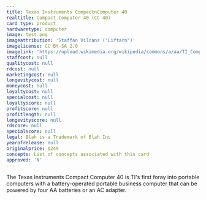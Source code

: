 ```yaml
---
title: Texas Instruments CompactnComputer 40
realtitle: Compact Computer 40 (CC 40)
card type: product
hardwaretype: computer
image: test.png
imageattribution: 'Staffan Vilcans ("Liftarn")'
imagelicense: CC BY-SA 2.0
imagelink: 'https://upload.wikimedia.org/wikipedia/commons/a/aa/TI_Compact_Computer_40_White_Background.jpg'
staffcost: null
qualitycost: null
rdcost: null
marketingcost: null
longevitycost: null
moneycost: null
loyaltycost: null
specialcost: null
loyaltyscore: null
profitscore: null
profitlength: null
longevityscore: null
rdscore: null
specialscore: null
legal: Blah is a Trademark of Blah Inc
yearofrelease: null
originalprice: $249
concepts: List of concepts associated with this card
approved: 'N'
---
```


The Texas Instruments Compact Computer 40 is TI's first foray into portable computers with a battery-operated portable business computer that can be powered by four AA batteries or an AC adapter.
